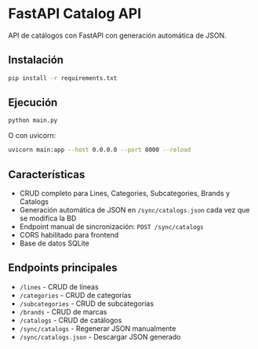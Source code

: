 # FastAPI Catalog API

API de catálogos con FastAPI con generación automática de JSON.

## Instalación

```bash
pip install -r requirements.txt
```

## Ejecución

```bash
python main.py
```

O con uvicorn:

```bash
uvicorn main:app --host 0.0.0.0 --port 8000 --reload
```

## Características

- CRUD completo para Lines, Categories, Subcategories, Brands y Catalogs
- Generación automática de JSON en `/sync/catalogs.json` cada vez que se modifica la BD
- Endpoint manual de sincronización: `POST /sync/catalogs`
- CORS habilitado para frontend
- Base de datos SQLite

## Endpoints principales

- `/lines` - CRUD de líneas
- `/categories` - CRUD de categorías  
- `/subcategories` - CRUD de subcategorías
- `/brands` - CRUD de marcas
- `/catalogs` - CRUD de catálogos
- `/sync/catalogs` - Regenerar JSON manualmente
- `/sync/catalogs.json` - Descargar JSON generado

